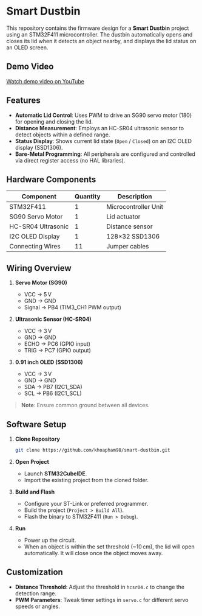 # Smart Dustbin

This repository contains the firmware design for a **Smart Dustbin** project using an STM32F411 microcontroller. The dustbin automatically opens and closes its lid when it detects an object nearby, and displays the lid status on an OLED screen.

## Demo Video

[Watch demo video on YouTube](https://youtube.com/shorts/CIl2exy2Sw8)

## Features

* **Automatic Lid Control**: Uses PWM to drive an SG90 servo motor (180) for opening and closing the lid.
* **Distance Measurement**: Employs an HC-SR04 ultrasonic sensor to detect objects within a defined range.
* **Status Display**: Shows current lid state (`Open` / `Closed`) on an I2C OLED display (SSD1306).
* **Bare-Metal Programming**: All peripherals are configured and controlled via direct register access (no HAL libraries).

## Hardware Components

| Component          | Quantity | Description                         |
| ------------------ | -------- | ----------------------------------- |
| STM32F411          | 1        | Microcontroller Unit                |
| SG90 Servo Motor   | 1        | Lid actuator                        |
| HC-SR04 Ultrasonic | 1        | Distance sensor                     |
| I2C OLED Display   | 1        | 128×32 SSD1306                      |
| Connecting Wires   | 11       | Jumper cables                       |
    	              
## Wiring Overview

1. **Servo Motor (SG90)**

   * VCC → 5 V
   * GND → GND
   * Signal → PB4 (TIM3\_CH1 PWM output)

2. **Ultrasonic Sensor (HC-SR04)**

   * VCC → 3 V
   * GND → GND
   * ECHO → PC6 (GPIO input)
   * TRIG → PC7 (GPIO output)

3. **0.91 inch OLED (SSD1306)**

   * VCC → 3 V
   * GND → GND
   * SDA → PB7 (I2C1\_SDA)
   * SCL → PB6 (I2C1\_SCL)

> **Note**: Ensure common ground between all devices.

## Software Setup

1. **Clone Repository**

   ```bash
   git clone https://github.com/khoapham98/smart-dustbin.git
   ```

2. **Open Project**

   * Launch **STM32CubeIDE**.
   * Import the existing project from the cloned folder.

3. **Build and Flash**

   * Configure your ST-Link or preferred programmer.
   * Build the project (`Project > Build All`).
   * Flash the binary to STM32F411 (`Run > Debug`).

4. **Run**

   * Power up the circuit.
   * When an object is within the set threshold (\~10 cm), the lid will open automatically. It will close once the object moves away.

## Customization

* **Distance Threshold**: Adjust the threshold in `hcsr04.c` to change the detection range.
* **PWM Parameters**: Tweak timer settings in `servo.c` for different servo speeds or angles.


